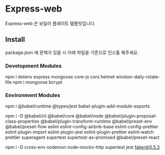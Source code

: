 # Express-web

Express-web 은 보일러 플레이트 탬플릿입니다.

## Install

package.json 에 문제가 있을 시 아래 파일을 기준으로 인스톨 해주세요.

### Development Modules

npm i dotenv express mongoose core-js cors helmet winston-daily-rotate-file
npm i mongoose bcrypt

### Environment Modules

npm i @babel/runtime @types/jest babel-plugin-add-module-exports

npm i -D @babel/cli @babel/core @babel/node @babel/plugin-proposal-class-properties @babel/plugin-transform-runtime @babel/preset-env @babel/preset-flow eslint eslint-config-airbnb-base eslint-config-prettier eslint-plugin-import eslint-plugin-jest eslint-plugin-prettier eslint-watch prettier superagent supertest supertest-as-promised @babel/preset-react 

npm i -D cross-env nodemon node-mocks-http supertest jest faker@5.5.3